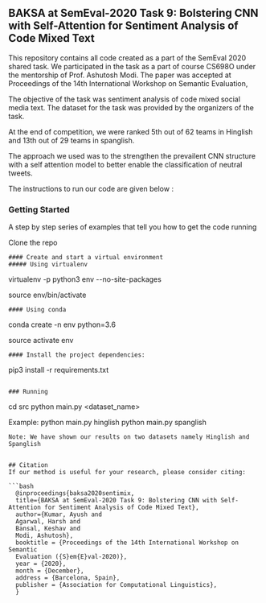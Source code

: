 ## BAKSA at SemEval-2020 Task 9: Bolstering CNN with Self-Attention for Sentiment Analysis of Code Mixed Text

This repository contains all code created as a part of the SemEval 2020 shared task. We participated in the task as a part of course CS698O under the mentorship of Prof. Ashutosh Modi. The paper was accepted at Proceedings of the 14th International Workshop on Semantic Evaluation, 

The objective of the task was sentiment analysis of code mixed social media text. The dataset for the task was provided by the organizers of the task.

At the end of competition, we were ranked 5th out of 62 teams in Hinglish and 13th out of 29 teams in spanglish.


The approach we used was to the strengthen the prevailent CNN structure with a self attention model to better enable the classification of neutral tweets.

The instructions to run our code are given below :


### Getting Started

A step by step series of examples that tell you how to get the code running

Clone the repo
```
#### Create and start a virtual environment
##### Using virtualenv
```
virtualenv -p python3 env --no-site-packages

source env/bin/activate
```
#### Using conda
```
conda create -n env python=3.6

source activate env
```
#### Install the project dependencies:
```
pip3 install -r requirements.txt
```

### Running
```
cd src
python main.py <dataset_name>

Example:
  python main.py hinglish
  python main.py spanglish
```
Note: We have shown our results on two datasets namely Hinglish and Spanglish


## Citation
If our method is useful for your research, please consider citing:

```bash
  @inproceedings{baksa2020sentimix,
  title={BAKSA at SemEval-2020 Task 9: Bolstering CNN with Self-Attention for Sentiment Analysis of Code Mixed Text},
  author={Kumar, Ayush and
  Agarwal, Harsh and
  Bansal, Keshav and
  Modi, Ashutosh},
  booktitle = {Proceedings of the 14th International Workshop on Semantic
  Evaluation ({S}em{E}val-2020)},
  year = {2020},
  month = {December},
  address = {Barcelona, Spain},
  publisher = {Association for Computational Linguistics},
  }
```
